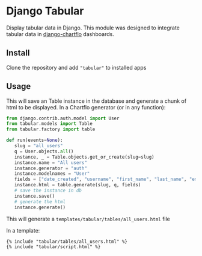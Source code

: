 # Django Tabular

Display tabular data in Django. This module was designed to integrate tabular data in 
[django-chartflo](https://github.com/synw/django-chartflo) dashboards.

## Install

Clone the repository and add `"tabular"` to installed apps

## Usage

This will save an Table instance in the database and generate a chunk of html to be displayed. In a Chartflo generator 
(or in any function):

   ```python
   from django.contrib.auth.model import User
   from tabular.models import Table
   from tabular.factory import table
   
   def run(events=None):
      slug = "all_users"
      q = User.objects.all()
      instance, _ = Table.objects.get_or_create(slug=slug)
      instance.name = "All users"
      instance.generator = "auth"
      instance.modelnames = "User"
      fields = ["date_created", "username", "first_name", "last_name", "email"]
      instance.html = table.generate(slug, q, fields)
      # save the instance in db
      instance.save()
      # generate the html
      instance.generate()
   ``` 

This will generate a `templates/tabular/tables/all_users.html` file

In a template:

   ```django
   {% include "tabular/tables/all_users.html" %}
   {% include "tabular/script.html" %}
   ```